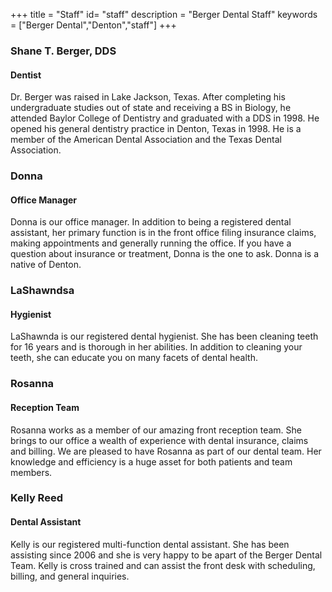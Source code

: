 +++
title = "Staff"
id= "staff"
description = "Berger Dental Staff"
keywords = ["Berger Dental","Denton","staff"]
+++

### Shane T. Berger, DDS
#### Dentist
Dr. Berger was raised in Lake Jackson, Texas. After completing his undergraduate studies out of state and receiving a BS in Biology, he attended Baylor College of Dentistry and graduated with a DDS in 1998. He opened his general dentistry practice in Denton, Texas in 1998. He is a member of the American Dental Association and the Texas Dental Association.

### Donna
#### Office Manager
Donna is our office manager. In addition to being a registered dental assistant, her primary function is in the front office filing insurance claims, making appointments and generally running the office. If you have a question about insurance or treatment, Donna is the one to ask. Donna is a native of Denton.

### LaShawndsa
#### Hygienist
LaShawnda is our registered dental hygienist. She has been cleaning teeth for 16 years and is thorough in her abilities. In addition to cleaning your teeth, she can educate you on many facets of dental health.

### Rosanna
#### Reception Team
Rosanna works as a member of our amazing front reception team. She brings to our office a wealth of experience with dental insurance, claims and billing. We are pleased to have Rosanna as part of our dental team. Her knowledge and efficiency is a huge asset for both patients and team members.

### Kelly Reed
#### Dental Assistant
Kelly is our registered multi-function dental assistant. She has been assisting since 2006 and she is very happy to be apart of the Berger Dental Team. Kelly is cross trained and can assist the front desk with scheduling, billing, and general inquiries.
